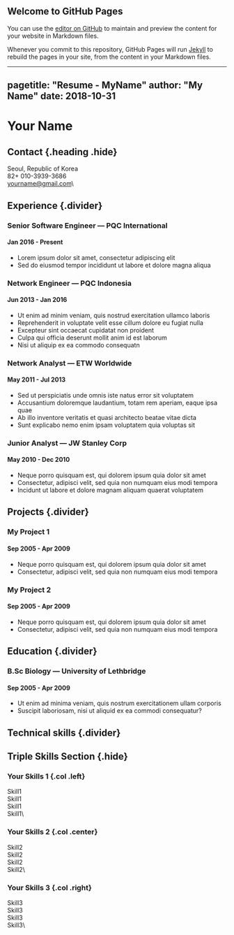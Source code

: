 ## Welcome to GitHub Pages

You can use the [editor on GitHub](https://github.com/N3dys/Nilabha-sCV/edit/gh-pages/index.md) to maintain and preview the content for your website in Markdown files.

Whenever you commit to this repository, GitHub Pages will run [Jekyll](https://jekyllrb.com/) to rebuild the pages in your site, from the content in your Markdown files.

---
pagetitle: "Resume - MyName"
author: "My Name"
date: 2018-10-31
---

# Your Name

## Contact {.heading .hide}

Seoul, Republic of Korea\
82+ 010-3939-3686\
yourname@gmail.com\

## Experience {.divider}

### Senior Software Engineer &mdash; PQC International

#### Jan 2016 - Present

- Lorem ipsum dolor sit amet, consectetur adipiscing elit
- Sed do eiusmod tempor incididunt ut labore et dolore magna aliqua

### Network Engineer &mdash; PQC Indonesia

#### Jun 2013 - Jan 2016

- Ut enim ad minim veniam, quis nostrud exercitation ullamco laboris
- Reprehenderit in voluptate velit esse cillum dolore eu fugiat nulla
- Excepteur sint occaecat cupidatat non proident
- Culpa qui officia deserunt mollit anim id est laborum
- Nisi ut aliquip ex ea commodo consequatn

### Network Analyst &mdash; ETW Worldwide

#### May 2011 - Jul 2013

- Sed ut perspiciatis unde omnis iste natus error sit voluptatem
- Accusantium doloremque laudantium, totam rem aperiam, eaque ipsa quae
- Ab illo inventore veritatis et quasi architecto beatae vitae dicta
- Sunt explicabo nemo enim ipsam voluptatem quia voluptas sit

### Junior Analyst &mdash; JW Stanley Corp

#### May 2010 - Dec 2010

- Neque porro quisquam est, qui dolorem ipsum quia dolor sit amet
- Consectetur, adipisci velit, sed quia non numquam eius modi tempora
- Incidunt ut labore et dolore magnam aliquam quaerat voluptatem

## Projects {.divider}

### My Project 1

#### Sep 2005 - Apr 2009

- Neque porro quisquam est, qui dolorem ipsum quia dolor sit amet
- Consectetur, adipisci velit, sed quia non numquam eius modi tempora

### My Project 2

#### Sep 2005 - Apr 2009

- Neque porro quisquam est, qui dolorem ipsum quia dolor sit amet
- Consectetur, adipisci velit, sed quia non numquam eius modi tempora

## Education {.divider}

### B.Sc Biology &mdash; University of Lethbridge

#### Sep 2005 - Apr 2009

- Ut enim ad minima veniam, quis nostrum exercitationem ullam corporis
- Suscipit laboriosam, nisi ut aliquid ex ea commodi consequatur?

## Technical skills {.divider}

## Triple Skills Section {.hide}

### Your Skills 1 {.col .left}

Skill1\
Skill1\
Skill1\
Skill1\

### Your Skills 2 {.col .center}

Skill2\
Skill2\
Skill2\
Skill2\

### Your Skills 3 {.col .right}

Skill3\
Skill3\
Skill3\
Skill3\

